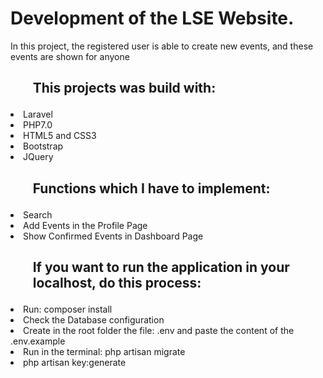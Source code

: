 <h1>Development of the LSE Website.</h1>
<p>In this project, the registered user is able to create new events, and these events are shown for anyone</p>

<h2><ul>This projects was build with:</h2>
<li>Laravel</li>
<li>PHP7.0</li>
<li>HTML5 and CSS3</li>
<li>Bootstrap</li>
<li>JQuery</li></ul>
  
  <h2><ul>Functions which I have to implement:</h2>
    <li>Search</li>
    <li>Add Events in the Profile Page</li>
    <li>Show Confirmed Events in Dashboard Page</li></ul>
    


  <h2><ol>If you want to run the application in your localhost, do this 
      process:</h2>
    <li>Run: composer install</li>
    <li>Check the Database configuration</li>
    <li>Create in the root folder the file: .env and paste the 
    content of the .env.example</li>
    <li>Run in the terminal: php artisan migrate</li>
    <li>php artisan key:generate</li>
  </ol>
